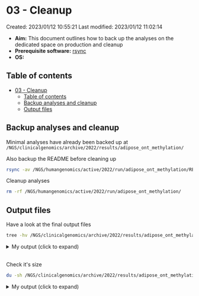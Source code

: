 # 03 - Cleanup

Created: 2023/01/12 10:55:21
Last modified: 2023/01/12 11:02:14

- **Aim:** This document outlines how to back up the analyses on the dedicated space on production and cleanup
- **Prerequisite software:** [rsync](https://rsync.samba.org/)
- **OS:**

## Table of contents

- [03 - Cleanup](#03---cleanup)
  - [Table of contents](#table-of-contents)
  - [Backup analyses and cleanup](#backup-analyses-and-cleanup)
  - [Output files](#output-files)

## Backup analyses and cleanup

Minimal analyses have already been backed up at `/NGS/clinicalgenomics/archive/2022/results/adipose_ont_methylation/`

Also backup the README before cleaning up

```bash
rsync -av /NGS/humangenomics/active/2022/run/adipose_ont_methylation/README.md /NGS/clinicalgenomics/archive/2022/results/adipose_ont_methylation/
```

Cleanup analyses

```bash
rm -rf /NGS/humangenomics/active/2022/run/adipose_ont_methylation/
```

## Output files

Have a look at the final output files

```bash
tree -hv /NGS/clinicalgenomics/archive/2022/results/adipose_ont_methylation/
```

<details><summary markdown="span">My output (click to expand)</summary>

```bash

```

</details>
<br/>

Check it's size

```bash
du -sh /NGS/clinicalgenomics/archive/2022/results/adipose_ont_methylation/
```

<details><summary markdown="span">My output (click to expand)</summary>

```bash

```

</details>
<br/>
